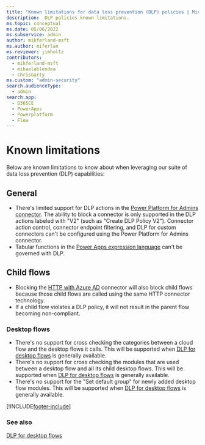 ```yaml
---
title: "Known limitations for data loss prevention (DLP) policies | MicrosoftDocs"
description:  DLP policies known limitations.
ms.topic: conceptual
ms.date: 05/06/2022
ms.subservice: admin
author: mikferland-msft
ms.author: miferlan
ms.reviewer: jimholtz
contributors:
  - mikferland-msft
  - mihaelablendea
  - ChrisGarty
ms.custom: "admin-security"
search.audienceType: 
  - admin
search.app:
  - D365CE
  - PowerApps
  - Powerplatform
  - Flow
---
```


# Known limitations
Below are known limitations to know about when leveraging our suite of data loss prevention (DLP) capabilities:

## General
- There's limited support for DLP actions in the [Power Platform for Admins connector](/connectors/powerplatformforadmins/). The ability to block a connector is only supported in the DLP actions labeled with "V2" (such as "Create DLP Policy V2"). Connector action control, connector endpoint filtering, and DLP for custom connectors can't be configured using the Power Platform for Admins connector.
- Tabular functions in the [Power Apps expression language](/powerapps/maker/canvas-apps/formula-reference) can't be governed with DLP.

## Child flows
- Blocking the [HTTP with Azure AD](/connectors/webcontents/) connector will also block child flows because those child flows are called using the same HTTP connector technology.
- If a child flow violates a DLP policy, it will not result in the parent flow becoming non-compliant.

### Desktop flows
- There's no support for cross checking the categories between a cloud flow and the desktop flows it calls. This will be supported when [DLP for desktop flows](/power-automate/prevent-data-loss) is generally available.
- There's no support for cross checking the modules that are used between a desktop flow and all its child desktop flows. This will be supported when [DLP for desktop flows](/power-automate/prevent-data-loss) is generally available.
- There's no support for the "Set default group" for newly added desktop flow modules. This will be supported when [DLP for desktop flows](/power-automate/prevent-data-loss) is generally available.


[!INCLUDE[footer-include](../includes/footer-banner.md)]

### See also
[DLP for desktop flows](/power-automate/prevent-data-loss)
